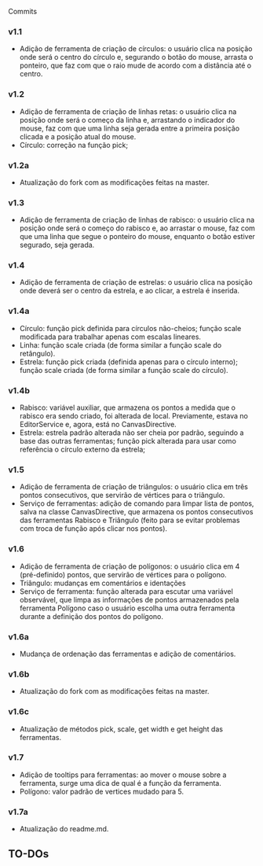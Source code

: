 Commits
### v1.1
- Adição de ferramenta de criação de círculos: o usuário clica na posição onde será o centro do círculo e, segurando o botão do mouse, arrasta o ponteiro, que faz com que o raio mude de acordo com a distância até o centro.

### v1.2
- Adição de ferramenta de criação de linhas retas: o usuário clica na posição onde será o começo da linha e, arrastando o indicador do mouse, faz com que uma linha seja gerada entre a primeira posição clicada e a posição atual do mouse.
- Círculo: correção na função pick;

### v1.2a
- Atualização do fork com as modificações feitas na master.

### v1.3
- Adição de ferramenta de criação de linhas de rabisco: o usuário clica na posição onde será o começo do rabisco e, ao arrastar o mouse, faz com que uma linha que segue o ponteiro do mouse, enquanto o botão estiver segurado, seja gerada.

### v1.4
- Adição de ferramenta de criação de estrelas: o usuário clica na posição onde deverá ser o centro da estrela, e ao clicar, a estrela é inserida.

### v1.4a
- Círculo: função pick definida para círculos não-cheios; função scale modificada para trabalhar apenas com escalas lineares.
- Linha: função scale criada (de forma similar a função scale do retângulo).
- Estrela: função pick criada (definida apenas para o círculo interno); função scale criada (de forma similar a função scale do círculo).

### v1.4b
- Rabisco: variável auxiliar, que armazena os pontos a medida que o rabisco era sendo criado, foi alterada de local. Previamente, estava no EditorService e, agora, está no CanvasDirective.
- Estrela: estrela padrão alterada não ser cheia por padrão, seguindo a base das outras ferramentas; função pick alterada para usar como referência o círculo externo da estrela;

### v1.5
- Adição de ferramenta de criação de triângulos: o usuário clica em três pontos consecutivos, que servirão de vértices para o triângulo.
- Serviço de ferramentas: adição de comando para limpar lista de pontos, salva na classe CanvasDirective, que armazena os pontos consecutivos das ferramentas Rabisco e Triângulo (feito para se evitar problemas com troca de função após clicar nos pontos). 

### v1.6
- Adição de ferramenta de criação de polígonos: o usuário clica em 4 (pré-definido) pontos, que servirão de vértices para o polígono.
- Triângulo: mudanças em comentários e identações
- Serviço de ferramenta: função alterada para escutar uma variável observável, que limpa as informações de pontos armazenados pela ferramenta Polígono caso o usuário escolha uma outra ferramenta durante a definição dos pontos do polígono.

### v1.6a
- Mudança de ordenação das ferramentas e adição de comentários.

### v1.6b
- Atualização do fork com as modificações feitas na master.

### v1.6c
- Atualização de métodos pick, scale, get width e get height das ferramentas.

### v1.7
- Adição de tooltips para ferramentas: ao mover o mouse sobre a ferramenta, surge uma dica de qual é a função da ferramenta.
- Polígono: valor padrão de vertices mudado para 5.

### v1.7a
- Atualização do readme.md.

## TO-DOs
